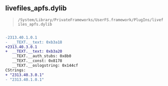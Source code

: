 ## livefiles_apfs.dylib

> `/System/Library/PrivateFrameworks/UserFS.framework/PlugIns/livefiles_apfs.dylib`

```diff

-2313.40.1.0.1
-  __TEXT.__text: 0xb3a18
+2313.40.3.0.1
+  __TEXT.__text: 0xb3a20
   __TEXT.__auth_stubs: 0x8b0
   __TEXT.__const: 0x8178
   __TEXT.__oslogstring: 0x144cf
CStrings:
+ "2313.40.3.0.1"
- "2313.40.1.0.1"

```
